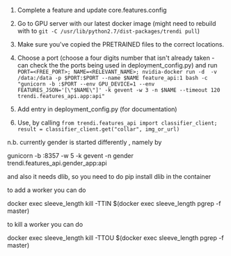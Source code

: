 1. Complete a feature and update core.features.config
2. Go to GPU server with our latest docker image (might need to rebuild with to `git -C /usr/lib/python2.7/dist-packages/trendi pull`)
3. Make sure you've copied the PRETRAINED files to the correct locations.
4. Choose a port (choose a four digits number that isn't already taken - can check the the ports being used in deployment_config.py) and run `PORT=<FREE_PORT>; NAME=<RELEVANT_NAME>; nvidia-docker run -d  -v /data:/data -p $PORT:$PORT --name $NAME feature_api:1 bash -c "gunicorn -b :$PORT --env GPU_DEVICE=1 --env FEATURES_JSON='[\"$NAME\"]' -k gevent -w 3 -n $NAME --timeout 120 trendi.features_api.app:api"`

5. Add entry in deployment_config.py (for documentation)
6. Use, by calling `from trendi.features_api import classifier_client; result = classifier_client.get("collar", img_or_url)`


n.b. currently gender is started differently , namely by 

gunicorn -b :8357 -w 5 -k gevent -n gender trendi.features_api.gender_app:api

and also it needs dlib, so you need to do pip install dlib in the container


to add a worker you can do 

docker exec sleeve_length kill -TTIN $(docker exec sleeve_length pgrep -f master)

to kill a worker you can do 

docker exec sleeve_length kill -TTOU $(docker exec sleeve_length pgrep -f master)
